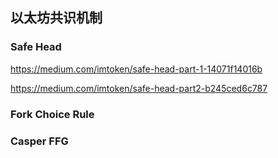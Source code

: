 ## 以太坊共识机制


### Safe Head
https://medium.com/imtoken/safe-head-part-1-14071f14016b

https://medium.com/imtoken/safe-head-part2-b245ced6c787

### Fork Choice Rule

### Casper FFG
